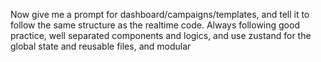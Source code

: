 Now give me a prompt for dashboard/campaigns/templates, and tell it to follow the same structure as the realtime code. Always following good practice, well separated components and logics, and use zustand for the global state and reusable files, and modular
